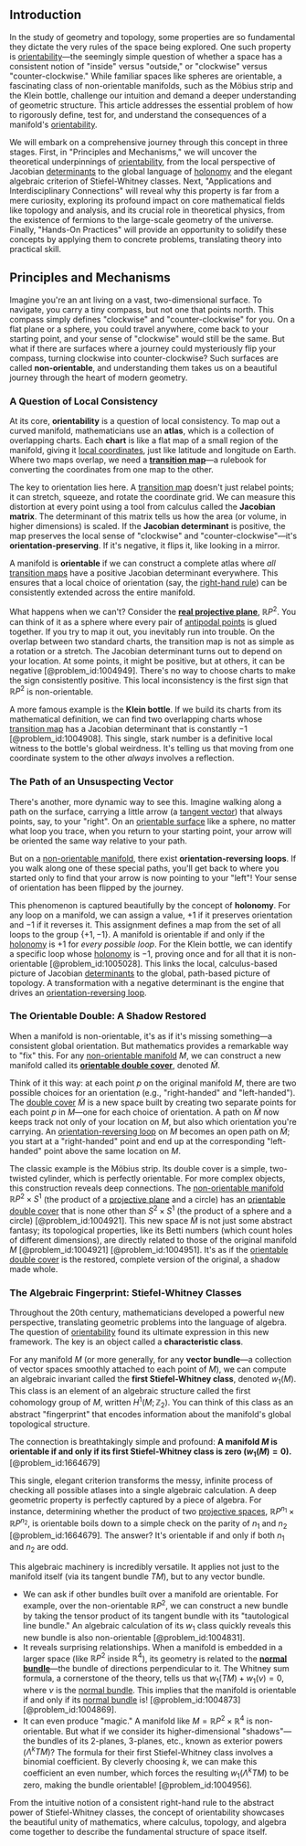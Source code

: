 ## Introduction
In the study of geometry and topology, some properties are so fundamental they dictate the very rules of the space being explored. One such property is [orientability](@article_id:149283)—the seemingly simple question of whether a space has a consistent notion of "inside" versus "outside," or "clockwise" versus "counter-clockwise." While familiar spaces like spheres are orientable, a fascinating class of non-orientable manifolds, such as the Möbius strip and the Klein bottle, challenge our intuition and demand a deeper understanding of geometric structure. This article addresses the essential problem of how to rigorously define, test for, and understand the consequences of a manifold's [orientability](@article_id:149283).

We will embark on a comprehensive journey through this concept in three stages. First, in "Principles and Mechanisms," we will uncover the theoretical underpinnings of [orientability](@article_id:149283), from the local perspective of Jacobian [determinants](@article_id:276099) to the global language of [holonomy](@article_id:136557) and the elegant algebraic criterion of Stiefel-Whitney classes. Next, "Applications and Interdisciplinary Connections" will reveal why this property is far from a mere curiosity, exploring its profound impact on core mathematical fields like topology and analysis, and its crucial role in theoretical physics, from the existence of fermions to the large-scale geometry of the universe. Finally, "Hands-On Practices" will provide an opportunity to solidify these concepts by applying them to concrete problems, translating theory into practical skill.

## Principles and Mechanisms

Imagine you're an ant living on a vast, two-dimensional surface. To navigate, you carry a tiny compass, but not one that points north. This compass simply defines "clockwise" and "counter-clockwise" for you. On a flat plane or a sphere, you could travel anywhere, come back to your starting point, and your sense of "clockwise" would still be the same. But what if there are surfaces where a journey could mysteriously flip your compass, turning clockwise into counter-clockwise? Such surfaces are called **non-orientable**, and understanding them takes us on a beautiful journey through the heart of modern geometry.

### A Question of Local Consistency

At its core, **orientability** is a question of local consistency. To map out a curved manifold, mathematicians use an **atlas**, which is a collection of overlapping charts. Each **chart** is like a flat map of a small region of the manifold, giving it [local coordinates](@article_id:180706), just like latitude and longitude on Earth. Where two maps overlap, we need a **[transition map](@article_id:160975)**—a rulebook for converting the coordinates from one map to the other.

The key to orientation lies here. A [transition map](@article_id:160975) doesn't just relabel points; it can stretch, squeeze, and rotate the coordinate grid. We can measure this distortion at every point using a tool from calculus called the **Jacobian matrix**. The determinant of this matrix tells us how the area (or volume, in higher dimensions) is scaled. If the **Jacobian determinant** is positive, the map preserves the local sense of "clockwise" and "counter-clockwise"—it's **orientation-preserving**. If it's negative, it flips it, like looking in a mirror.

A manifold is **orientable** if we can construct a complete atlas where *all* [transition maps](@article_id:157339) have a positive Jacobian determinant everywhere. This ensures that a local choice of orientation (say, the [right-hand rule](@article_id:156272)) can be consistently extended across the entire manifold.

What happens when we can't? Consider the **[real projective plane](@article_id:149870)**, $\mathbb{R}P^2$. You can think of it as a sphere where every pair of [antipodal points](@article_id:151095) is glued together. If you try to map it out, you inevitably run into trouble. On the overlap between two standard charts, the transition map is not as simple as a rotation or a stretch. The Jacobian determinant turns out to depend on your location. At some points, it might be positive, but at others, it can be negative [@problem_id:1004949]. There's no way to choose charts to make the sign consistently positive. This local inconsistency is the first sign that $\mathbb{R}P^2$ is non-orientable.

A more famous example is the **Klein bottle**. If we build its charts from its mathematical definition, we can find two overlapping charts whose [transition map](@article_id:160975) has a Jacobian determinant that is constantly $-1$ [@problem_id:1004908]. This single, stark number is a definitive local witness to the bottle's global weirdness. It's telling us that moving from one coordinate system to the other *always* involves a reflection.

### The Path of an Unsuspecting Vector

There's another, more dynamic way to see this. Imagine walking along a path on the surface, carrying a little arrow (a [tangent vector](@article_id:264342)) that always points, say, to your "right". On an [orientable surface](@article_id:273751) like a sphere, no matter what loop you trace, when you return to your starting point, your arrow will be oriented the same way relative to your path.

But on a [non-orientable manifold](@article_id:160057), there exist **orientation-reversing loops**. If you walk along one of these special paths, you'll get back to where you started only to find that your arrow is now pointing to your "left"! Your sense of orientation has been flipped by the journey.

This phenomenon is captured beautifully by the concept of **holonomy**. For any loop on a manifold, we can assign a value, $+1$ if it preserves orientation and $-1$ if it reverses it. This assignment defines a map from the set of all loops to the group $\{+1, -1\}$. A manifold is orientable if and only if the [holonomy](@article_id:136557) is $+1$ for *every possible loop*. For the Klein bottle, we can identify a specific loop whose [holonomy](@article_id:136557) is $-1$, proving once and for all that it is non-orientable [@problem_id:1005028]. This links the local, calculus-based picture of Jacobian [determinants](@article_id:276099) to the global, path-based picture of topology. A transformation with a negative determinant is the engine that drives an [orientation-reversing loop](@article_id:267081).

### The Orientable Double: A Shadow Restored

When a manifold is non-orientable, it's as if it's missing something—a consistent global orientation. But mathematics provides a remarkable way to "fix" this. For any [non-orientable manifold](@article_id:160057) $M$, we can construct a new manifold called its **[orientable double cover](@article_id:160261)**, denoted $\tilde{M}$.

Think of it this way: at each point $p$ on the original manifold $M$, there are two possible choices for an orientation (e.g., "right-handed" and "left-handed"). The [double cover](@article_id:183322) $\tilde{M}$ is a new space built by creating two separate points for each point $p$ in $M$—one for each choice of orientation. A path on $\tilde{M}$ now keeps track not only of your location on $M$, but also which orientation you're carrying. An [orientation-reversing loop](@article_id:267081) on $M$ becomes an open path on $\tilde{M}$; you start at a "right-handed" point and end up at the corresponding "left-handed" point above the same location on $M$.

The classic example is the Möbius strip. Its double cover is a simple, two-twisted cylinder, which is perfectly orientable. For more complex objects, this construction reveals deep connections. The [non-orientable manifold](@article_id:160057) $\mathbb{R}P^2 \times S^1$ (the product of a [projective plane](@article_id:266007) and a circle) has an [orientable double cover](@article_id:160261) that is none other than $S^2 \times S^1$ (the product of a sphere and a circle) [@problem_id:1004921]. This new space $\tilde{M}$ is not just some abstract fantasy; its topological properties, like its Betti numbers (which count holes of different dimensions), are directly related to those of the original manifold $M$ [@problem_id:1004921] [@problem_id:1004951]. It's as if the [orientable double cover](@article_id:160261) is the restored, complete version of the original, a shadow made whole.

### The Algebraic Fingerprint: Stiefel-Whitney Classes

Throughout the 20th century, mathematicians developed a powerful new perspective, translating geometric problems into the language of algebra. The question of [orientability](@article_id:149283) found its ultimate expression in this new framework. The key is an object called a **characteristic class**.

For any manifold $M$ (or more generally, for any **vector bundle**—a collection of vector spaces smoothly attached to each point of $M$), we can compute an algebraic invariant called the **first Stiefel-Whitney class**, denoted $w_1(M)$. This class is an element of an algebraic structure called the first cohomology group of $M$, written $H^1(M; \mathbb{Z}_2)$. You can think of this class as an abstract "fingerprint" that encodes information about the manifold's global topological structure.

The connection is breathtakingly simple and profound:
**A manifold $M$ is orientable if and only if its first Stiefel-Whitney class is zero ($w_1(M) = 0$).** [@problem_id:1664679]

This single, elegant criterion transforms the messy, infinite process of checking all possible atlases into a single algebraic calculation. A deep geometric property is perfectly captured by a piece of algebra. For instance, determining whether the product of two [projective spaces](@article_id:157469), $\mathbb{R}P^{n_1} \times \mathbb{R}P^{n_2}$, is orientable boils down to a simple check on the parity of $n_1$ and $n_2$ [@problem_id:1664679]. The answer? It's orientable if and only if both $n_1$ and $n_2$ are odd.

This algebraic machinery is incredibly versatile. It applies not just to the manifold itself (via its tangent bundle $TM$), but to any vector bundle.
- We can ask if other bundles built over a manifold are orientable. For example, over the non-orientable $\mathbb{R}P^2$, we can construct a new bundle by taking the tensor product of its tangent bundle with its "tautological line bundle." An algebraic calculation of its $w_1$ class quickly reveals this new bundle is also non-orientable [@problem_id:1004831].
- It reveals surprising relationships. When a manifold is embedded in a larger space (like $\mathbb{R}P^2$ inside $\mathbb{R}^4$), its geometry is related to the **[normal bundle](@article_id:271953)**—the bundle of directions perpendicular to it. The Whitney sum formula, a cornerstone of the theory, tells us that $w_1(TM) + w_1(\nu) = 0$, where $\nu$ is the [normal bundle](@article_id:271953). This implies that the manifold is orientable if and only if its [normal bundle](@article_id:271953) is! [@problem_id:1004873] [@problem_id:1004869].
- It can even produce "magic." A manifold like $M = \mathbb{R}P^2 \times \mathbb{R}^4$ is non-orientable. But what if we consider its higher-dimensional "shadows"—the bundles of its 2-planes, 3-planes, etc., known as exterior powers ($\Lambda^k TM$)? The formula for their first Stiefel-Whitney class involves a binomial coefficient. By cleverly choosing $k$, we can make this coefficient an even number, which forces the resulting $w_1(\Lambda^k TM)$ to be zero, making the bundle orientable! [@problem_id:1004956].

From the intuitive notion of a consistent right-hand rule to the abstract power of Stiefel-Whitney classes, the concept of orientability showcases the beautiful unity of mathematics, where calculus, topology, and algebra come together to describe the fundamental structure of space itself.